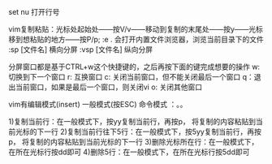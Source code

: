 set nu  打开行号



vim复制粘贴：光标处起始处——按V/v——移动到复制的末尾处——按y——光标移到想粘贴的地方——按P/p;
:e .   会打开内置文件浏览器，浏览当前目录下的文件
:sp [文件名]   横向分屏
:vsp [文件名] 纵向分屏

分屏窗口都是基于CTRL+w这个快捷键的，之后再按下面的键完成想要的操作
w: 切换到下一个窗口
r: 互换窗口
c: 关闭当前窗口，但不能关闭最后一个窗口
q：退出当前窗口，如果是最后一个窗口，则关闭vi
o: 关闭其他窗口

vim有编辑模式(insert)  一般模式(按ESC)   命令模式  ：。。

1)复制当前行：在一般模式下，按yy复制当前行，再按p，
                       将复制的内容粘贴到当前光标的下一行
2)复制当前行往下5行：在一般模式下，按5yy复制当前行，再按p，
                       将复制的内容粘贴到当前光标的下一行
3)删除光标所在行：在一般模式下，在所在光标行按dd即可
4)删除5行：在一般模式下，在所在光标行按5dd即可